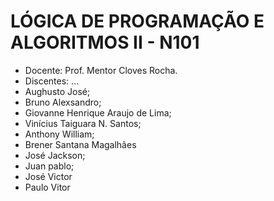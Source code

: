 # LÓGICA DE PROGRAMAÇÃO E ALGORITMOS II - N101
- Docente: Prof. Mentor Cloves Rocha.
- Discentes: ...
- Aughusto José;
- Bruno Alexsandro;
- Giovanne Henrique Araujo de Lima;
- Vinícius Taiguara N. Santos;
- Anthony William;
- Brener Santana Magalhães
- José Jackson;
- Juan pablo;
- José Victor 
- Paulo Vitor
